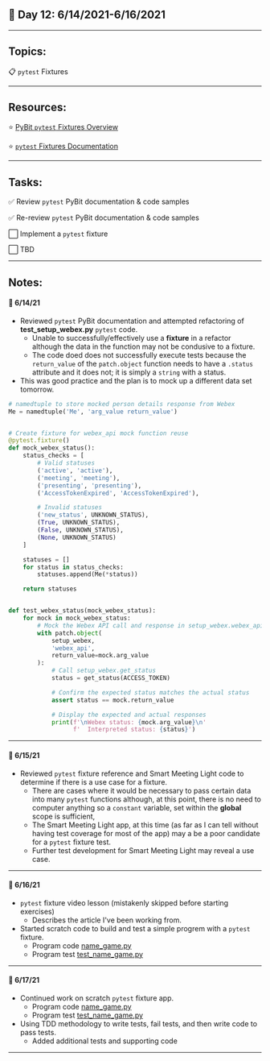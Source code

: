 ## :calendar: Day 12: 6/14/2021-6/16/2021

---

## Topics:

:clipboard: `pytest` Fixtures

---

## Resources:

:star: [PyBit `pytest` Fixtures Overview](https://pybit.es/pytest-fixtures.html)

:star: [`pytest` Fixtures Documentation](https://docs.pytest.org/en/latest/reference/reference.html?highlight=fixture#pytest.fixture)

---

## Tasks:

:white_check_mark: Review `pytest` PyBit documentation & code samples

:white_check_mark: Re-review `pytest` PyBit documentation & code samples

:white_large_square: Implement a `pytest` fixture

:white_large_square: TBD

---

## Notes:

#### :notebook: 6/14/21

- Reviewed `pytest` PyBit documentation and attempted refactoring of **test_setup_webex.py** `pytest` code.
  - Unable to successfully/effectively use a **fixture** in a refactor although the data in the function may not be condusive to a fixture.
  - The code doed does not successfully execute tests because the `return_value` of the `patch.object` function needs to have a `.status` attribute and it does not; it is simply a `string` with a status.
- This was good practice and the plan is to mock up a different data set tomorrow.

```python
# namedtuple to store mocked person details response from Webex
Me = namedtuple('Me', 'arg_value return_value')


# Create fixture for webex_api mock function reuse
@pytest.fixture()
def mock_webex_status():
    status_checks = [
        # Valid statuses
        ('active', 'active'),
        ('meeting', 'meeting'),
        ('presenting', 'presenting'),
        ('AccessTokenExpired', 'AccessTokenExpired'),

        # Invalid statuses
        ('new_status', UNKNOWN_STATUS),
        (True, UNKNOWN_STATUS),
        (False, UNKNOWN_STATUS),
        (None, UNKNOWN_STATUS)
    ]

    statuses = []
    for status in status_checks:
        statuses.append(Me(*status))

    return statuses


def test_webex_status(mock_webex_status):
    for mock in mock_webex_status:
        # Mock the Webex API call and response in setup_webex.webex_api
        with patch.object(
            setup_webex,
            'webex_api',
            return_value=mock.arg_value
        ):
            # Call setup_webex.get_status
            status = get_status(ACCESS_TOKEN)

            # Confirm the expected status matches the actual status
            assert status == mock.return_value

            # Display the expected and actual responses
            print(f'\nWebex status: {mock.arg_value}\n'
                  f'  Interpreted status: {status}')
```



---

#### :notebook: 6/15/21

- Reviewed `pytest` fixture reference and Smart Meeting Light code to determine if there is a use case for a fixture.
  - There are cases where it would be necessary to pass certain data into many `pytest` functions although, at this point, there is no need to computer anything so a `constant` variable, set within the **global** scope is sufficient,
  - The Smart Meeting Light app, at this time (as far as I can tell without having test coverage for most of the app) may a be a poor candidate for a `pytest` fixture test.
  - Further test development for Smart Meeting Light may reveal a use case.



---

#### :notebook: 6/16/21

- `pytest` fixture video lesson (mistakenly skipped before starting exercises)
  - Describes the article I've been working from.
- Started scratch code to build and test a simple progrem with a `pytest` fixture.
  - Program code [name_game.py](name_game.py)
  - Program test [test_name_game.py](test_name_game.py)



---

#### :notebook: 6/17/21

* Continued work on scratch `pytest` fixture app.
  * Program code [name_game.py](name_game.py)
  * Program test [test_name_game.py](test_name_game.py)
* Using TDD methodology to write tests, fail tests, and then write code to pass tests.
  * Added additional tests and supporting code



---

